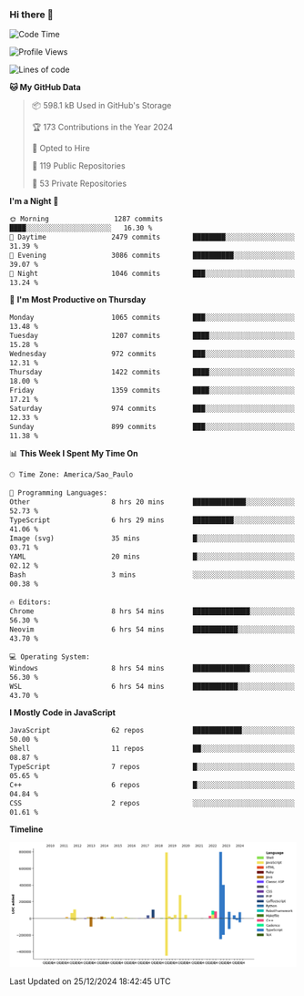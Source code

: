 ### Hi there 👋

<!--START_SECTION:waka-->
![Code Time](http://img.shields.io/badge/Code%20Time-6%2C792%20hrs%2046%20mins-blue)

![Profile Views](http://img.shields.io/badge/Profile%20Views-0-blue)

![Lines of code](https://img.shields.io/badge/From%20Hello%20World%20I%27ve%20Written-3.3%20million%20lines%20of%20code-blue)

**🐱 My GitHub Data** 

> 📦 598.1 kB Used in GitHub's Storage 
 > 
> 🏆 173 Contributions in the Year 2024
 > 
> 💼 Opted to Hire
 > 
> 📜 119 Public Repositories 
 > 
> 🔑 53 Private Repositories 
 > 
**I'm a Night 🦉** 

```text
🌞 Morning                1287 commits        ████░░░░░░░░░░░░░░░░░░░░░   16.30 % 
🌆 Daytime                2479 commits        ████████░░░░░░░░░░░░░░░░░   31.39 % 
🌃 Evening                3086 commits        ██████████░░░░░░░░░░░░░░░   39.07 % 
🌙 Night                  1046 commits        ███░░░░░░░░░░░░░░░░░░░░░░   13.24 % 
```
📅 **I'm Most Productive on Thursday** 

```text
Monday                   1065 commits        ███░░░░░░░░░░░░░░░░░░░░░░   13.48 % 
Tuesday                  1207 commits        ████░░░░░░░░░░░░░░░░░░░░░   15.28 % 
Wednesday                972 commits         ███░░░░░░░░░░░░░░░░░░░░░░   12.31 % 
Thursday                 1422 commits        ████░░░░░░░░░░░░░░░░░░░░░   18.00 % 
Friday                   1359 commits        ████░░░░░░░░░░░░░░░░░░░░░   17.21 % 
Saturday                 974 commits         ███░░░░░░░░░░░░░░░░░░░░░░   12.33 % 
Sunday                   899 commits         ███░░░░░░░░░░░░░░░░░░░░░░   11.38 % 
```


📊 **This Week I Spent My Time On** 

```text
🕑︎ Time Zone: America/Sao_Paulo

💬 Programming Languages: 
Other                    8 hrs 20 mins       █████████████░░░░░░░░░░░░   52.73 % 
TypeScript               6 hrs 29 mins       ██████████░░░░░░░░░░░░░░░   41.06 % 
Image (svg)              35 mins             █░░░░░░░░░░░░░░░░░░░░░░░░   03.71 % 
YAML                     20 mins             █░░░░░░░░░░░░░░░░░░░░░░░░   02.12 % 
Bash                     3 mins              ░░░░░░░░░░░░░░░░░░░░░░░░░   00.38 % 

🔥 Editors: 
Chrome                   8 hrs 54 mins       ██████████████░░░░░░░░░░░   56.30 % 
Neovim                   6 hrs 54 mins       ███████████░░░░░░░░░░░░░░   43.70 % 

💻 Operating System: 
Windows                  8 hrs 54 mins       ██████████████░░░░░░░░░░░   56.30 % 
WSL                      6 hrs 54 mins       ███████████░░░░░░░░░░░░░░   43.70 % 
```

**I Mostly Code in JavaScript** 

```text
JavaScript               62 repos            ████████████░░░░░░░░░░░░░   50.00 % 
Shell                    11 repos            ██░░░░░░░░░░░░░░░░░░░░░░░   08.87 % 
TypeScript               7 repos             █░░░░░░░░░░░░░░░░░░░░░░░░   05.65 % 
C++                      6 repos             █░░░░░░░░░░░░░░░░░░░░░░░░   04.84 % 
CSS                      2 repos             ░░░░░░░░░░░░░░░░░░░░░░░░░   01.61 % 
```



**Timeline**

![Lines of Code chart](https://raw.githubusercontent.com/jampow/jampow/master/assets/bar_graph.png)


 Last Updated on 25/12/2024 18:42:45 UTC
<!--END_SECTION:waka-->
